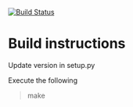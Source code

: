 [![Build Status](https://semaphoreci.com/api/v1/play/eurystheus/branches/master/badge.svg)](https://semaphoreci.com/play/eurystheus)

# Build instructions

Update version in setup.py

Execute the following
> make
